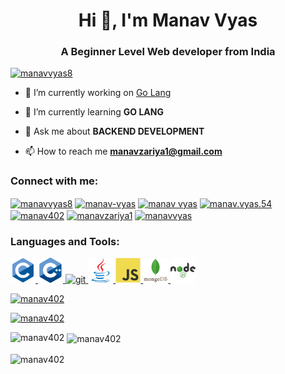 <h1 align="center">Hi 👋, I'm Manav Vyas</h1>
<h3 align="center">A Beginner Level Web developer from India</h3>



<p align="left"> <a href="https://twitter.com/manavvyas8" target="blank"><img src="https://img.shields.io/twitter/follow/manavvyas8?logo=twitter&style=for-the-badge" alt="manavvyas8" /></a> </p>

- 🔭 I’m currently working on [Go Lang](https://manav93.github.io/GOLang-TASK/)

- 🌱 I’m currently learning **GO LANG**

- 💬 Ask me about **BACKEND DEVELOPMENT**

- 📫 How to reach me **manavzariya1@gmail.com**

<h3 align="left">Connect with me:</h3>
<p align="left">
<a href="https://twitter.com/manavvyas8" target="blank"><img align="center" src="https://raw.githubusercontent.com/rahuldkjain/github-profile-readme-generator/master/src/images/icons/Social/twitter.svg" alt="manavvyas8" height="30" width="40" /></a>
<a href="https://linkedin.com/in/manav-vyas" target="blank"><img align="center" src="https://raw.githubusercontent.com/rahuldkjain/github-profile-readme-generator/master/src/images/icons/Social/linked-in-alt.svg" alt="manav-vyas" height="30" width="40" /></a>
<a href="https://fb.com/manav vyas" target="blank"><img align="center" src="https://raw.githubusercontent.com/rahuldkjain/github-profile-readme-generator/master/src/images/icons/Social/facebook.svg" alt="manav vyas" height="30" width="40" /></a>
<a href="https://instagram.com/manav.vyas.54" target="blank"><img align="center" src="https://raw.githubusercontent.com/rahuldkjain/github-profile-readme-generator/master/src/images/icons/Social/instagram.svg" alt="manav.vyas.54" height="30" width="40" /></a>
<a href="https://www.codechef.com/users/manav402" target="blank"><img align="center" src="https://cdn.jsdelivr.net/npm/simple-icons@3.1.0/icons/codechef.svg" alt="manav402" height="30" width="40" /></a>
<a href="https://www.hackerrank.com/manavzariya1" target="blank"><img align="center" src="https://raw.githubusercontent.com/rahuldkjain/github-profile-readme-generator/master/src/images/icons/Social/hackerrank.svg" alt="manavzariya1" height="30" width="40" /></a>
<a href="https://www.leetcode.com/manavvyas" target="blank"><img align="center" src="https://raw.githubusercontent.com/rahuldkjain/github-profile-readme-generator/master/src/images/icons/Social/leet-code.svg" alt="manavvyas" height="30" width="40" /></a>
</p>

<h3 align="left">Languages and Tools:</h3> <a href="https://www.cprogramming.com/" target="_blank" rel="noreferrer"> <img src="https://raw.githubusercontent.com/devicons/devicon/master/icons/c/c-original.svg" alt="c" width="40" height="40"/> </a> <a href="https://www.w3schools.com/cpp/" target="_blank" rel="noreferrer"> <img src="https://raw.githubusercontent.com/devicons/devicon/master/icons/cplusplus/cplusplus-original.svg" alt="cplusplus" width="40" height="40"/> </a> <a href="https://git-scm.com/" target="_blank" rel="noreferrer"> <img src="https://www.vectorlogo.zone/logos/git-scm/git-scm-icon.svg" alt="git" width="40" height="40"/> </a><a href="https://www.java.com" target="_blank" rel="noreferrer"> <img src="https://raw.githubusercontent.com/devicons/devicon/master/icons/java/java-original.svg" alt="java" width="40" height="40"/> </a> <a href="https://developer.mozilla.org/en-US/docs/Web/JavaScript" target="_blank" rel="noreferrer"> <img src="https://raw.githubusercontent.com/devicons/devicon/master/icons/javascript/javascript-original.svg" alt="javascript" width="40" height="40"/> </a> <a href="https://www.mongodb.com/" target="_blank" rel="noreferrer"> <img src="https://raw.githubusercontent.com/devicons/devicon/master/icons/mongodb/mongodb-original-wordmark.svg" alt="mongodb" width="40" height="40"/> </a> <a href="https://nodejs.org" target="_blank" rel="noreferrer"> <img src="https://raw.githubusercontent.com/devicons/devicon/master/icons/nodejs/nodejs-original-wordmark.svg" alt="nodejs" width="40" height="40"/> </p>
<p align="left"> <img src="https://komarev.com/ghpvc/?username=manav402&label=Profile%20views&color=0e75b6&style=flat" alt="manav402" /> </p>

<p align="left"> <a href="https://github.com/ryo-ma/github-profile-trophy"><img src="https://github-profile-trophy.vercel.app/?username=manav402" alt="manav402" /></a> </p>
<p><img align="left" src="https://github-readme-stats.vercel.app/api/top-langs?username=manav402&show_icons=true&locale=en&layout=compact" alt="manav402" /></p>

<p>&nbsp;<img align="center" src="https://github-readme-stats.vercel.app/api?username=manav402&show_icons=true&locale=en" alt="manav402" /></p>

<p><img align="center" src="https://github-readme-streak-stats.herokuapp.com/?user=manav402&" alt="manav402" /></p>
